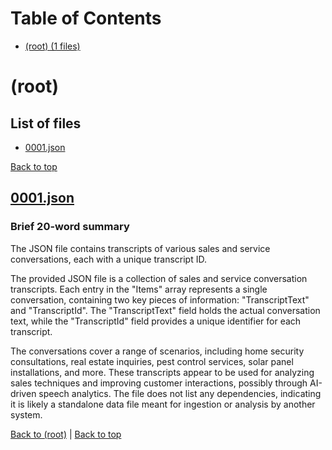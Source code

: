 # Table of Contents

- [(root) (1 files)](#root)
# (root)

## List of files

- [0001.json](#0001-json)

[Back to top](#table-of-contents)

## [0001.json](0001.json)

### Brief 20-word summary
The JSON file contains transcripts of various sales and service conversations, each with a unique transcript ID.

The provided JSON file is a collection of sales and service conversation transcripts. Each entry in the "Items" array represents a single conversation, containing two key pieces of information: "TranscriptText" and "TranscriptId". The "TranscriptText" field holds the actual conversation text, while the "TranscriptId" field provides a unique identifier for each transcript.

The conversations cover a range of scenarios, including home security consultations, real estate inquiries, pest control services, solar panel installations, and more. These transcripts appear to be used for analyzing sales techniques and improving customer interactions, possibly through AI-driven speech analytics. The file does not list any dependencies, indicating it is likely a standalone data file meant for ingestion or analysis by another system.

[Back to (root)](#root) | [Back to top](#table-of-contents)

